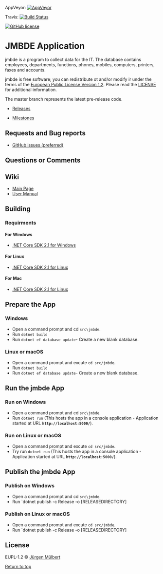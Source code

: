 AppVeyor: [![AppVeyor](https://ci.appveyor.com/api/projects/status/ja8a7j6jscj7k3xa/branch/master?svg=true)](https://ci.appveyor.com/project/jmuelbert/jmbde-aspnet)

Travis: [![Build Status](https://travis-ci.org/jmuelbert/jmbde-aspnet.svg?branch=master)](https://travis-ci.org/jmuelbert/jmbde-aspnet)

[![GitHub license](https://img.shields.io/badge/license-EUPL-blue.svg)](https://joinup.ec.europa.eu/page/eupl-text-11-12)

# JMBDE Application

jmbde is a program to collect data for the IT. The database contains employees, departments, functions, phones, mobiles, computers, printers, faxes and accounts.

jmbde is free software; you can redistribute ot and/or modify ir under the terms
of the [European Public License Version 1.2](https://joinup.ec.europa.eu/page/eupl-text-11-12).
Please read the [LICENSE](https://github.com/jmuelbert/jmbde-QT/blob/master/LICENSE.EUPL-1_2.txt) for additional information.

The master branch represents the latest pre-release code.

- [Releases](https://github.com/jmuelbert/jmbde-aspnet/releases)

- [Milestones](https://github.com/jmuelbert/jmbde-aspnet/milestones)

## Requests and Bug reports

- [GitHub issues (preferred)](https://github.com/jmuelbert/jmbde-aspnet/issues)

## Questions or Comments

## Wiki

- [Main Page](https://github.com/jmuelbert/jmbde-aspnet/wiki)
- [User Manual](http://jmuelbert.github.io/jmbde-aspnet/)

## Building

### Requirments

#### For Windows

- [.NET Core SDK 2.1 for Windows](https://www.microsoft.com/net/download/windows)

#### For Linux

- [.NET Core SDK 2.1 for Linux](https://www.microsoft.com/net/download/linux)

#### For Mac

- [.NET Core SDK 2.1 for Linux](https://www.microsoft.com/net/download/macos)

## Prepare the App

### Windows

- Open a command prompt and cd `src\jmbde`.
- Run `dotnet build`
- Run `dotnet ef database update`- Create a new blank database.

### Linux or macOS

- Open a command prompt and excute `cd src/jmbde`.
- Run `dotnet build`
- Run `dotnet ef database update`- Create a new blank database.

## Run the jmbde App

### Run on Windows

- Open a command prompt and cd `src\jmbde`.
- Run `dotnet run` (This hosts the app in a console application - Application started at URL **`http://localhost:5000/`**).

### Run on Linux or macOS

- Open a command prompt and excute `cd src/jmbde`.
- Try run `dotnet run` (This hosts the app in a console application - Application started at URL **`http://localhost:5000/`**).

## Publish the jmbde App

### Publish on Windows

- Open a command prompt and cd `src\jmbde`.
- Run `dotnet publish -c Release -o [RELEASEDIRECTORY]

### Publish on Linux or macOS

- Open a command prompt and excute `cd src/jmbde`.
- Run `dotnet publish -c Release -o [RELEASEDIRECTORY]

## License

EUPL-1.2 © [Jürgen Mülbert](https:/github.com/jmuelbert/jmbde-aspnet/)

[Return to top](#top)

